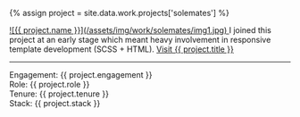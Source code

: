 ---
---
{% assign project = site.data.work.projects['solemates'] %}

<a class="work__image" href="{{ project.site-url }}" title="Visit {{ project.title }}" target="_blank">
  ![{{ project.name }}](/assets/img/work/solemates/img1.jpg)
</a>  
I joined this project at an early stage which meant heavy involvement in responsive template development (SCSS + HTML).  
<a href="{{ project.site-url }}" title="Visit {{ project.title }}" target="_blank">Visit {{ project.title }}</a>
<hr/>

Engagement: {{ project.engagement }}  
Role: {{ project.role }}  
Tenure: {{ project.tenure }}  
Stack: {{ project.stack }}
